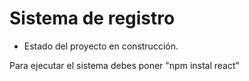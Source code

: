 <h1>Sistema de registro</h1>

- Estado del proyecto en construcción.


Para ejecutar el sistema debes poner
"npm instal react"
